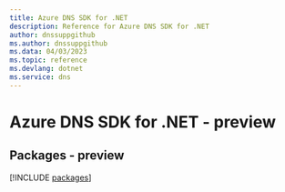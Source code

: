 ```yaml
---
title: Azure DNS SDK for .NET
description: Reference for Azure DNS SDK for .NET
author: dnssuppgithub
ms.author: dnssuppgithub
ms.data: 04/03/2023
ms.topic: reference
ms.devlang: dotnet
ms.service: dns
---
```

# Azure DNS SDK for .NET - preview
## Packages - preview
[!INCLUDE [packages](dns-index.md)]